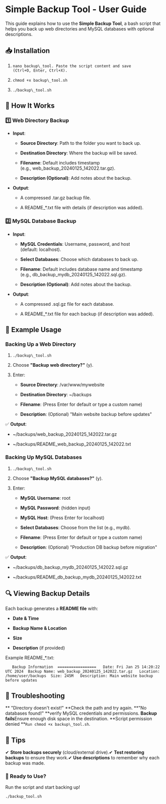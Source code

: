 **Simple Backup Tool - User Guide**
===================================

This guide explains how to use the **Simple Backup Tool**, a bash script that helps you back up web directories and MySQL databases with optional descriptions.

**📥 Installation**
-------------------

1.  `nano backup\_tool. Paste the script content and save (Ctrl+O, Enter, Ctrl+X).`
    
2.  `chmod +x backup\_tool.sh`
    
3.  `./backup\_tool.sh`
    

**🔄 How It Works**
-------------------

### **1️⃣ Web Directory Backup**

*   **Input**:
    
    *   **Source Directory**: Path to the folder you want to back up.
        
    *   **Destination Directory**: Where the backup will be saved.
        
    *   **Filename**: Default includes timestamp (e.g., web\_backup\_20240125\_142022.tar.gz).
        
    *   **Description (Optional)**: Add notes about the backup.
        
*   **Output**:
    
    *   A compressed .tar.gz backup file.
        
    *   A README\_\*.txt file with details (if description was added).
        

### **2️⃣ MySQL Database Backup**

*   **Input**:
    
    *   **MySQL Credentials**: Username, password, and host (default: localhost).
        
    *   **Select Databases**: Choose which databases to back up.
        
    *   **Filename**: Default includes database name and timestamp (e.g., db\_backup\_mydb\_20240125\_142022.sql.gz).
        
    *   **Description (Optional)**: Add notes about the backup.
        
*   **Output**:
    
    *   A compressed .sql.gz file for each database.
        
    *   A README\_\*.txt file for each backup (if description was added).
        

**📜 Example Usage**
--------------------

### **Backing Up a Web Directory**

1.  `./backup\_tool.sh`
    
2.  Choose **"Backup web directory?"** (y).
    
3.  Enter:
    
    *   **Source Directory**: /var/www/mywebsite
        
    *   **Destination Directory**: ~/backups
        
    *   **Filename**: (Press Enter for default or type a custom name)
        
    *   **Description**: (Optional) "Main website backup before updates"
        

✅ **Output**:

*   ~/backups/web\_backup\_20240125\_142022.tar.gz
    
*   ~/backups/README\_web\_backup\_20240125\_142022.txt
    

### **Backing Up MySQL Databases**

1.  `./backup\_tool.sh`
    
2.  Choose **"Backup MySQL databases?"** (y).
    
3.  Enter:
    
    *   **MySQL Username**: root
        
    *   **MySQL Password**: (hidden input)
        
    *   **MySQL Host**: (Press Enter for localhost)
        
    *   **Select Databases**: Choose from the list (e.g., mydb).
        
    *   **Filename**: (Press Enter for default or type a custom name)
        
    *   **Description**: (Optional) "Production DB backup before migration"
        

✅ **Output**:

*   ~/backups/db\_backup\_mydb\_20240125\_142022.sql.gz
    
*   ~/backups/README\_db\_backup\_mydb\_20240125\_142022.txt
    

**🔍 Viewing Backup Details**
-----------------------------

Each backup generates a **README file** with:

*   **Date & Time**
    
*   **Backup Name & Location**
    
*   **Size**
    
*   **Description** (if provided)
    

Example README\_\*.txt:

`   
Backup Information  =================  
Date: Fri Jan 25 14:20:22 UTC 2024 
Backup Name: web_backup_20240125_142022.tar.gz  
Location: /home/user/backups 
Size: 245M  
Description: Main website backup before updates   `

**🛑 Troubleshooting**
----------------------

**
"Directory doesn't exist!"
**Check the path and try again.
**"No databases found!"
**verify MySQL credentials and permissions.
**Backup fails**Ensure enough disk space in the destination.
**Script permission denied
**`Run chmod +x backup\_tool.sh`.

**📌 Tips**
-----------

✔ **Store backups securely** (cloud/external drive).✔ **Test restoring backups** to ensure they work.✔ **Use descriptions** to remember why each backup was made.

### **🚀 Ready to Use?**

Run the script and start backing up!

 `./backup_tool.sh   `
